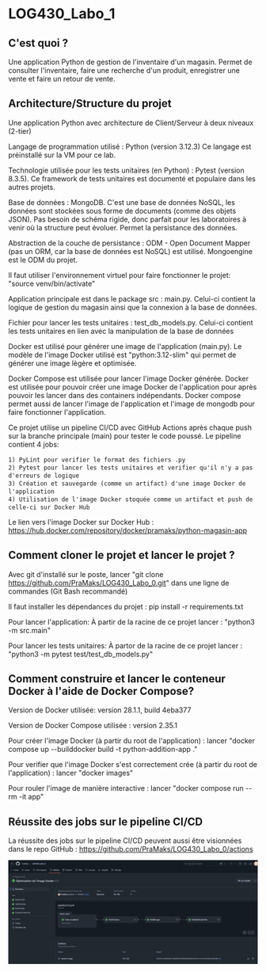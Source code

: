# LOG430_Labo_1

## C'est quoi ?

Une application Python de gestion de l'inventaire d'un magasin. Permet de consulter l'inventaire, faire une recherche d'un produit, enregistrer une vente et faire un retour de vente.

## Architecture/Structure du projet

Une application Python avec architecture de Client/Serveur à deux niveaux (2-tier)

Langage de programmation utilisé : Python (version 3.12.3)
Ce langage est préinstallé sur la VM pour ce lab. 

Technologie utilisée pour les tests unitaires (en Python) : Pytest (version 8.3.5). Ce framework de tests unitaires est documenté et populaire dans les autres projets.

Base de données : MongoDB. C'est une base de données NoSQL, les données sont stockées sous forme de documents (comme des objets JSON). Pas besoin de schéma rigide, donc parfait pour les laboratoires à venir où la structure peut évoluer. Permet la persistance des données.

Abstraction de la couche de persistance : ODM - Open Document Mapper (pas un ORM, car la base de données est NoSQL) est utilisé. Mongoengine est le ODM du projet.

Il faut utiliser l'environnement virtuel pour faire fonctionner le projet: "source venv/bin/activate"

Application principale est dans le package src : main.py. Celui-ci contient la logique de gestion du magasin ainsi que la connexion à la base de données.

Fichier pour lancer les tests unitaires : test_db_models.py. Celui-ci contient les tests unitaires en lien avec la manipulation de la base de données 

Docker est utilisé pour générer une image de l'application (main.py). Le modèle de l'image Docker utilisé est "python:3.12-slim" qui permet de générer une image lègère et optimisée.

Docker Compose est utilisée pour lancer l'image Docker générée. Docker est utilisée pour pouvoir créer une image Docker de l'application pour après pouvoir les lancer dans des containers indépendants. Docker compose permet aussi de lancer l'image de l'application et l'image de mongodb pour faire fonctionner l'application.

Ce projet utilise un pipeline CI/CD avec GitHub Actions après chaque push sur la branche principale (main) pour tester le code poussé. Le pipeline contient 4 jobs:

    1) PyLint pour verifier le format des fichiers .py
    2) Pytest pour lancer les tests unitaires et verifier qu'il n'y a pas d'erreurs de logique
    3) Création et sauvegarde (comme un artifact) d'une image Docker de l'application 
    4) Utilisation de l'image Docker stoquée comme un artifact et push de celle-ci sur Docker Hub

Le lien vers l'image Docker sur Docker Hub : https://hub.docker.com/repository/docker/pramaks/python-magasin-app

## Comment cloner le projet et lancer le projet ?

Avec git d'installé sur le poste, lancer "git clone https://github.com/PraMaks/LOG430_Labo_0.git" dans une ligne de commandes (Git Bash recommandé)

Il faut installer les dépendances du projet : pip install -r requirements.txt

Pour lancer l'application: À partir de la racine de ce projet lancer : "python3 -m src.main"

Pour lancer les tests unitaires: À partor de la racine de ce projet lancer : "python3 -m pytest test/test_db_models.py"

## Comment construire et lancer le conteneur Docker à l'aide de Docker Compose?

Version de Docker utilisée: version 28.1.1, build 4eba377

Version de Docker Compose utilisée : version 2.35.1

Pour créer l'image Docker (à partir du root de l'application) : lancer "docker compose up --builddocker build -t python-addition-app ."

Pour verifier que l'image Docker s'est correctement crée (à partir du root de l'application) : lancer "docker images"

Pour rouler l'image de manière interactive : lancer "docker compose run --rm -it app"

## Réussite des jobs sur le pipeline CI/CD

La réussite des jobs sur le pipeline CI/CD peuvent aussi être visionnées dans le repo GitHub : https://github.com/PraMaks/LOG430_Labo_0/actions

![Preuve que les jobs sur le Pipeline CI/CD ont passé](docs/preuvePipelineCICD.png)

